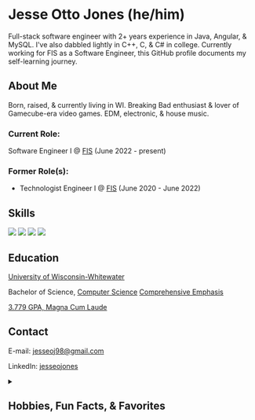 # Jesse Otto Jones (he/him)

Full-stack software engineer with 2+ years experience in Java, Angular, & MySQL. I've also dabbled lightly in C++, C, & C# in college. Currently working for FIS as a Software Engineer, this GitHub profile documents my self-learning journey.

## About Me

Born, raised, & currently living in WI. Breaking Bad enthusiast & lover of Gamecube-era video games. EDM, electronic, & house music.

### Current Role:
Software Engineer I @ <a href="https://www.fisglobal.com/en/" target="_blank" rel="noopener noreferrer">FIS</a> (June 2022 - present)

### Former Role(s):
- Technologist Engineer I @ <a href="https://www.fisglobal.com/en/" target="_blank" rel="noopener noreferrer">FIS</a> (June 2020 - June 2022)

## Skills

<p align="left">
<img src="https://img.shields.io/badge/angular-%23DD0031.svg?style=for-the-badge&logo=angular&logoColor=white">
<img src="https://img.shields.io/badge/java-%23ED8B00.svg?style=for-the-badge&logo=java&logoColor=white">
<img src="https://img.shields.io/badge/spring-%236DB33F.svg?style=for-the-badge&logo=spring&logoColor=white">
<img src="https://img.shields.io/badge/mysql-%2300000f.svg?style=for-the-badge&logo=mysql&logoColor=white">
</p>

## Education

<a href="https://www.uww.edu/" target="_blank" rel="noopener noreferrer">University of Wisconsin-Whitewater</a>

Bachelor of Science, <a href="https://www.uww.edu/cls/departments/computer-science" target="_blank" rel="noopener noreferrer">Computer Science</a> <a href="http://uww-public.courseleaf.com/undergraduate/letters-sciences/computer_science/computer-science_comprehensive/" target="_blank" rel="noopener noreferrer">Comprehensive Emphasis</a>

<a href="https://meritpages.com/jonesjo17" target="_blank" rel="noopener noreferrer">3.779 GPA, Magna Cum Laude</a>

## Contact

E-mail: <a href="mailto:jesseoj98@gmail.com" target="_blank" rel="noopener noreferrer">jesseoj98@gmail.com</a>

LinkedIn: <a href="https://www.linkedin.com/in/jesseojones" target="_blank" rel="noopener noreferrer">jesseojones</a>

<details><summary><h2>Hobbies, Fun Facts, & Favorites</h2></summary>

<details><summary><h3>TV Shows</h3></summary><ul><li>Breaking Bad</li><li>Better Call Saul</li><li>The Walking Dead</li></ul></details>

<details><summary><h3>Video Games</h3></summary><ul><li>Pikmin 2 / Zelda: The Wind Waker / Paper Mario: TTYD</li><li>Dark Souls / Old School Runescape</li><li>Terraria / Don't Starve Together</li><li>Braid / The Witness</li></ul></details>

<details><summary><h3>Music</h3></summary><ul><li><a href="https://youtu.be/gt1pKrwxAJU" target="_blank" rel="noopener noreferrer">Eric Prydz</a> / <a href="https://youtu.be/21tTE3qqU8k" target="_blank" rel="noopener noreferrer">Pryda</a></li><li><a href="https://youtu.be/HIfeU-pIEpU" target="_blank" rel="noopener noreferrer">Infected Mushroom</a></li><li><a href="https://youtu.be/fY7M3pzXdUo" target="_blank" rel="noopener noreferrer">BICEP</a></li><li><a href="https://youtu.be/lC-0j-5GdjU" target="_blank" rel="noopener noreferrer">Pendulum</a> / <a href="https://youtu.be/9S0okQsJlDs" target="_blank" rel="noopener noreferrer">Knife Party</a></li><li><a href="https://youtu.be/BdW5McynGh8" target="_blank" rel="noopener noreferrer">deadmau5</a></li><li><a href="https://youtu.be/Esvw3fxlXXE" target="_blank" rel="noopener noreferrer">The Glitch Mob</a></li></ul></details></details>
